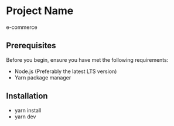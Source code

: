 # Project Name

e-commerce

## Prerequisites

Before you begin, ensure you have met the following requirements:
- Node.js (Preferably the latest LTS version)
- Yarn package manager

## Installation

- yarn install
- yarn dev